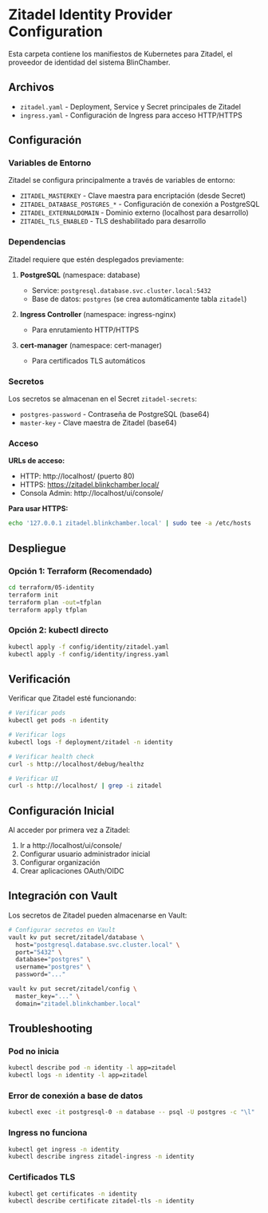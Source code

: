 # Zitadel Identity Provider Configuration

Esta carpeta contiene los manifiestos de Kubernetes para Zitadel, el proveedor de identidad del sistema BlinChamber.

## Archivos

- `zitadel.yaml` - Deployment, Service y Secret principales de Zitadel
- `ingress.yaml` - Configuración de Ingress para acceso HTTP/HTTPS

## Configuración

### Variables de Entorno

Zitadel se configura principalmente a través de variables de entorno:

- `ZITADEL_MASTERKEY` - Clave maestra para encriptación (desde Secret)
- `ZITADEL_DATABASE_POSTGRES_*` - Configuración de conexión a PostgreSQL
- `ZITADEL_EXTERNALDOMAIN` - Dominio externo (localhost para desarrollo)
- `ZITADEL_TLS_ENABLED` - TLS deshabilitado para desarrollo

### Dependencias

Zitadel requiere que estén desplegados previamente:

1. **PostgreSQL** (namespace: database)
   - Service: `postgresql.database.svc.cluster.local:5432`
   - Base de datos: `postgres` (se crea automáticamente tabla `zitadel`)

2. **Ingress Controller** (namespace: ingress-nginx)
   - Para enrutamiento HTTP/HTTPS

3. **cert-manager** (namespace: cert-manager)
   - Para certificados TLS automáticos

### Secretos

Los secretos se almacenan en el Secret `zitadel-secrets`:

- `postgres-password` - Contraseña de PostgreSQL (base64)
- `master-key` - Clave maestra de Zitadel (base64)

### Acceso

**URLs de acceso:**
- HTTP: http://localhost/ (puerto 80)
- HTTPS: https://zitadel.blinkchamber.local/
- Consola Admin: http://localhost/ui/console/

**Para usar HTTPS:**
```bash
echo '127.0.0.1 zitadel.blinkchamber.local' | sudo tee -a /etc/hosts
```

## Despliegue

### Opción 1: Terraform (Recomendado)
```bash
cd terraform/05-identity
terraform init
terraform plan -out=tfplan
terraform apply tfplan
```

### Opción 2: kubectl directo
```bash
kubectl apply -f config/identity/zitadel.yaml
kubectl apply -f config/identity/ingress.yaml
```

## Verificación

Verificar que Zitadel esté funcionando:

```bash
# Verificar pods
kubectl get pods -n identity

# Verificar logs
kubectl logs -f deployment/zitadel -n identity

# Verificar health check
curl -s http://localhost/debug/healthz

# Verificar UI
curl -s http://localhost/ | grep -i zitadel
```

## Configuración Inicial

Al acceder por primera vez a Zitadel:

1. Ir a http://localhost/ui/console/
2. Configurar usuario administrador inicial
3. Configurar organización
4. Crear aplicaciones OAuth/OIDC

## Integración con Vault

Los secretos de Zitadel pueden almacenarse en Vault:

```bash
# Configurar secretos en Vault
vault kv put secret/zitadel/database \
  host="postgresql.database.svc.cluster.local" \
  port="5432" \
  database="postgres" \
  username="postgres" \
  password="..."

vault kv put secret/zitadel/config \
  master_key="..." \
  domain="zitadel.blinkchamber.local"
```

## Troubleshooting

### Pod no inicia
```bash
kubectl describe pod -n identity -l app=zitadel
kubectl logs -n identity -l app=zitadel
```

### Error de conexión a base de datos
```bash
kubectl exec -it postgresql-0 -n database -- psql -U postgres -c "\l"
```

### Ingress no funciona
```bash
kubectl get ingress -n identity
kubectl describe ingress zitadel-ingress -n identity
```

### Certificados TLS
```bash
kubectl get certificates -n identity
kubectl describe certificate zitadel-tls -n identity
``` 